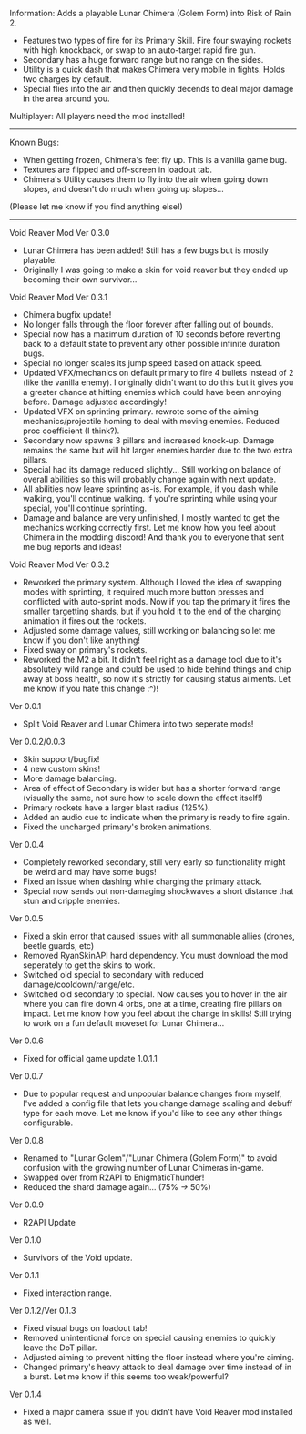 ﻿Information:
Adds a playable Lunar Chimera (Golem Form) into Risk of Rain 2. 

 - Features two types of fire for its Primary Skill. Fire four swaying rockets with high knockback, or swap to an auto-target rapid fire gun.
 - Secondary has a huge forward range but no range on the sides.
 - Utility is a quick dash that makes Chimera very mobile in fights. Holds two charges by default.
 - Special flies into the air and then quickly decends to deal major damage in the area around you.

Multiplayer:
All players need the mod installed!

-----

Known Bugs:
 - When getting frozen, Chimera's feet fly up. This is a vanilla game bug.
 - Textures are flipped and off-screen in loadout tab.
 - Chimera's Utility causes them to fly into the air when going down slopes, and doesn't do much when going up slopes...

(Please let me know if you find anything else!)

-----

Void Reaver Mod Ver 0.3.0
 - Lunar Chimera has been added! Still has a few bugs but is mostly playable.
 - Originally I was going to make a skin for void reaver but they ended up becoming their own survivor...

Void Reaver Mod Ver 0.3.1
 - Chimera bugfix update!
 - No longer falls through the floor forever after falling out of bounds.
 - Special now has a maximum duration of 10 seconds before reverting back to a default state to prevent any other possible infinite duration bugs.
 - Special no longer scales its jump speed based on attack speed.
 - Updated VFX/mechanics on default primary to fire 4 bullets instead of 2 (like the vanilla enemy). I originally didn't want to do this but it gives you a greater chance at hitting enemies which could have been annoying before. Damage adjusted accordingly!
 - Updated VFX on sprinting primary. rewrote some of the aiming mechanics/projectile homing to deal with moving enemies. Reduced proc coefficient (I think?).
 - Secondary now spawns 3 pillars and increased knock-up. Damage remains the same but will hit larger enemies harder due to the two extra pillars.
 - Special had its damage reduced slightly... Still working on balance of overall abilities so this will probably change again with next update.
 - All abilities now leave sprinting as-is. For example, if you dash while walking, you'll continue walking. If you're sprinting while using your special, you'll continue sprinting.
 - Damage and balance are very unfinished, I mostly wanted to get the mechanics working correctly first. Let me know how you feel about Chimera in the modding discord! And thank you to everyone that sent me bug reports and ideas!

Void Reaver Mod Ver 0.3.2
 - Reworked the primary system. Although I loved the idea of swapping modes with sprinting, it required much more button presses and conflicted with auto-sprint mods. Now if you tap the primary it fires the smaller targetting shards, but if you hold it to the end of the charging animation it fires out the rockets.
 - Adjusted some damage values, still working on balancing so let me know if you don't like anything!
 - Fixed sway on primary's rockets.
 - Reworked the M2 a bit. It didn't feel right as a damage tool due to it's absolutely wild range and could be used to hide behind things and chip away at boss health, so now it's strictly for causing status ailments. Let me know if you hate this change :^)!

Ver 0.0.1
 - Split Void Reaver and Lunar Chimera into two seperate mods!

Ver 0.0.2/0.0.3
 - Skin support/bugfix!
 - 4 new custom skins!
 - More damage balancing.
 - Area of effect of Secondary is wider but has a shorter forward range (visually the same, not sure how to scale down the effect itself!)
 - Primary rockets have a larger blast radius (125%).
 - Added an audio cue to indicate when the primary is ready to fire again.
 - Fixed the uncharged primary's broken animations.

Ver 0.0.4
 - Completely reworked secondary, still very early so functionality might be weird and may have some bugs!
 - Fixed an issue when dashing while charging the primary attack.
 - Special now sends out non-damaging shockwaves a short distance that stun and cripple enemies.

Ver 0.0.5
 - Fixed a skin error that caused issues with all summonable allies (drones, beetle guards, etc)
 - Removed RyanSkinAPI hard dependency. You must download the mod seperately to get the skins to work.
 - Switched old special to secondary with reduced damage/cooldown/range/etc.
 - Switched old secondary to special. Now causes you to hover in the air where you can fire down 4 orbs, one at a time, creating fire pillars on impact. Let me know how you feel about the change in skills! Still trying to work on a fun default moveset for Lunar Chimera...

Ver 0.0.6
 - Fixed for official game update 1.0.1.1

Ver 0.0.7
 - Due to popular request and unpopular balance changes from myself, I've added a config file that lets you change damage scaling and debuff type for each move. Let me know if you'd like to see any other things configurable.

Ver 0.0.8
 - Renamed to "Lunar Golem"/"Lunar Chimera (Golem Form)" to avoid confusion with the growing number of Lunar Chimeras in-game.
 - Swapped over from R2API to EnigmaticThunder!
 - Reduced the shard damage again... (75% -> 50%)

Ver 0.0.9
 - R2API Update

Ver 0.1.0
 - Survivors of the Void update.

Ver 0.1.1
 - Fixed interaction range.

Ver 0.1.2/Ver 0.1.3
 - Fixed visual bugs on loadout tab!
 - Removed unintentional force on special causing enemies to quickly leave the DoT pillar.
 - Adjusted aiming to prevent hitting the floor instead where you're aiming.
 - Changed primary's heavy attack to deal damage over time instead of in a burst. Let me know if this seems too weak/powerful?

Ver 0.1.4
 - Fixed a major camera issue if you didn't have Void Reaver mod installed as well.